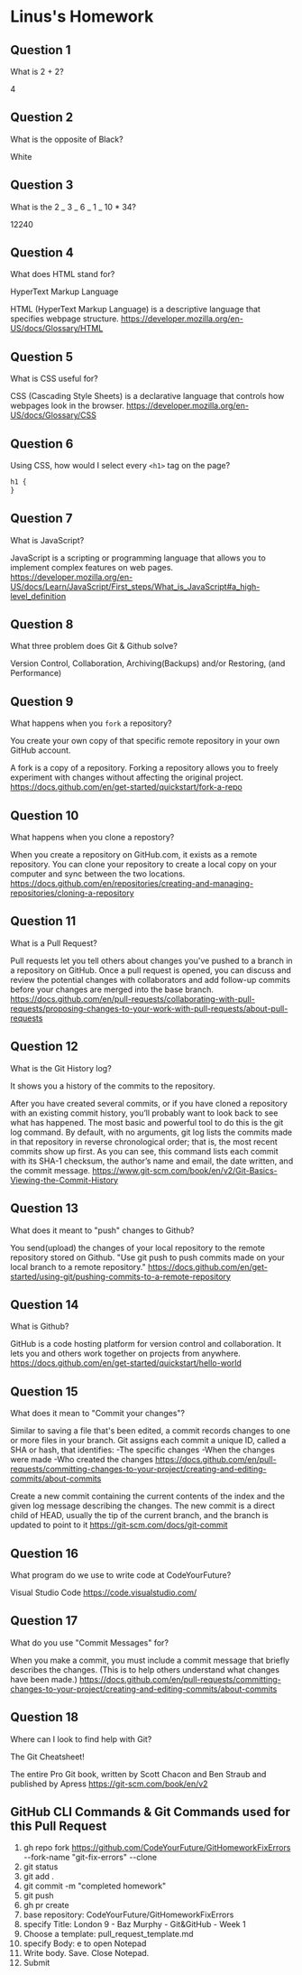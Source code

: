 # Linus's Homework

## Question 1

What is 2 + 2?

4

## Question 2

What is the opposite of Black?

White

## Question 3

What is the 2 _ 3 _ 6 _ 1 _ 10 \* 34?

12240

## Question 4

What does HTML stand for?

HyperText Markup Language

HTML (HyperText Markup Language) is a descriptive language that specifies webpage structure.
https://developer.mozilla.org/en-US/docs/Glossary/HTML

## Question 5

What is CSS useful for?

CSS (Cascading Style Sheets) is a declarative language that controls how webpages look in the browser.
https://developer.mozilla.org/en-US/docs/Glossary/CSS

## Question 6

Using CSS, how would I select every `<h1>` tag on the page?

```css
h1 {
}
```

## Question 7

What is JavaScript?

JavaScript is a scripting or programming language that allows you to implement complex features on web pages.
https://developer.mozilla.org/en-US/docs/Learn/JavaScript/First_steps/What_is_JavaScript#a_high-level_definition

## Question 8

What three problem does Git & Github solve?

Version Control, Collaboration, Archiving(Backups) and/or Restoring, (and Performance)

## Question 9

What happens when you `fork` a repository?

You create your own copy of that specific remote repository in your own GitHub account.

A fork is a copy of a repository.
Forking a repository allows you to freely experiment with changes without affecting the original project.
https://docs.github.com/en/get-started/quickstart/fork-a-repo

## Question 10

What happens when you clone a repostory?

When you create a repository on GitHub.com, it exists as a remote repository.
You can clone your repository to create a local copy on your computer and sync between the two locations.
https://docs.github.com/en/repositories/creating-and-managing-repositories/cloning-a-repository

## Question 11

What is a Pull Request?

Pull requests let you tell others about changes you've pushed to a branch in a repository on GitHub. Once a pull request is opened, you can discuss and review the potential changes with collaborators and add follow-up commits before your changes are merged into the base branch.
https://docs.github.com/en/pull-requests/collaborating-with-pull-requests/proposing-changes-to-your-work-with-pull-requests/about-pull-requests

## Question 12

What is the Git History log?

It shows you a history of the commits to the repository.

After you have created several commits, or if you have cloned a repository with an existing commit history, you’ll probably want to look back to see what has happened. The most basic and powerful tool to do this is the git log command.
By default, with no arguments, git log lists the commits made in that repository in reverse chronological order; that is, the most recent commits show up first. As you can see, this command lists each commit with its SHA-1 checksum, the author’s name and email, the date written, and the commit message.
https://www.git-scm.com/book/en/v2/Git-Basics-Viewing-the-Commit-History

## Question 13

What does it meant to "push" changes to Github?

You send(upload) the changes of your local repository to the remote repository stored on Github.
"Use git push to push commits made on your local branch to a remote repository."
https://docs.github.com/en/get-started/using-git/pushing-commits-to-a-remote-repository

## Question 14

What is Github?

GitHub is a code hosting platform for version control and collaboration. It lets you and others work together on projects from anywhere.
https://docs.github.com/en/get-started/quickstart/hello-world

## Question 15

What does it mean to "Commit your changes"?

Similar to saving a file that's been edited, a commit records changes to one or more files in your branch.
Git assigns each commit a unique ID, called a SHA or hash, that identifies:
-The specific changes
-When the changes were made
-Who created the changes
https://docs.github.com/en/pull-requests/committing-changes-to-your-project/creating-and-editing-commits/about-commits

Create a new commit containing the current contents of the index and the given log message describing the changes. The new commit is a direct child of HEAD, usually the tip of the current branch, and the branch is updated to point to it
https://git-scm.com/docs/git-commit

## Question 16

What program do we use to write code at CodeYourFuture?

Visual Studio Code
https://code.visualstudio.com/

## Question 17

What do you use "Commit Messages" for?

When you make a commit, you must include a commit message that briefly describes the changes.
(This is to help others understand what changes have been made.)
https://docs.github.com/en/pull-requests/committing-changes-to-your-project/creating-and-editing-commits/about-commits

## Question 18

Where can I look to find help with Git?

The Git Cheatsheet!

The entire Pro Git book, written by Scott Chacon and Ben Straub and published by Apress
https://git-scm.com/book/en/v2

## GitHub CLI Commands & Git Commands used for this Pull Request

1. gh repo fork https://github.com/CodeYourFuture/GitHomeworkFixErrors --fork-name "git-fix-errors" --clone
2. git status
3. git add .
4. git commit -m "completed homework"
5. git push
6. gh pr create
7. base repository: CodeYourFuture/GitHomeworkFixErrors
8. specify Title: London 9 - Baz Murphy - Git&GitHub - Week 1
9. Choose a template: pull_request_template.md
10. specify Body: e to open Notepad
11. Write body. Save. Close Notepad.
12. Submit
